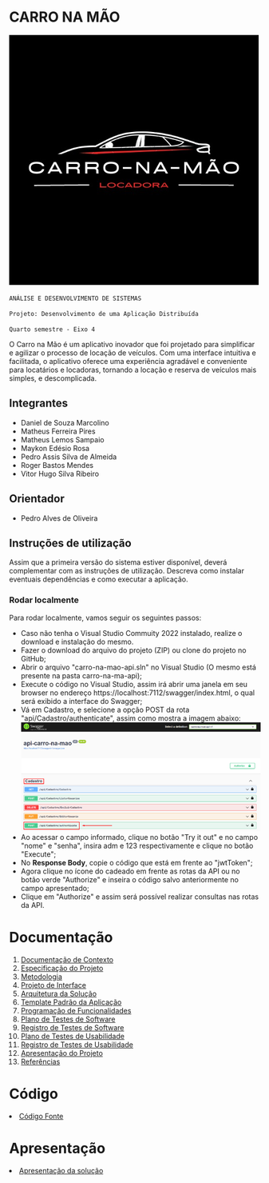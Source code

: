 # CARRO NA MÃO

![Logo](/docs/img/Logo.jpeg)

`ANÁLISE E DESENVOLVIMENTO DE SISTEMAS`

`Projeto: Desenvolvimento de uma Aplicação Distribuída`

`Quarto semestre - Eixo 4`

O Carro na Mão é um aplicativo inovador que foi projetado para simplificar e agilizar o processo de locação de veículos. Com uma interface intuitiva e facilitada, o aplicativo oferece uma experiência agradável e conveniente para locatários e locadoras, tornando a locação e reserva de veículos mais simples, e descomplicada.

## Integrantes

* Daniel de Souza Marcolino
* Matheus Ferreira Pires
* Matheus Lemos Sampaio
* Maykon Edésio Rosa
* Pedro Assis Silva de Almeida
* Roger Bastos Mendes
* Vitor Hugo Silva Ribeiro

## Orientador

* Pedro Alves de Oliveira

## Instruções de utilização

Assim que a primeira versão do sistema estiver disponível, deverá complementar com as instruções de utilização. Descreva como instalar eventuais dependências e como executar a aplicação.

### Rodar localmente
Para rodar localmente, vamos seguir os seguintes passos:

 - Caso não tenha o Visual Studio Commuity 2022 instalado, realize o download e instalação do mesmo.
 - Fazer o download do arquivo do projeto (ZIP) ou clone do projeto no GitHub;
 - Abrir o arquivo "carro-na-mao-api.sln" no Visual Studio (O mesmo está presente na pasta carro-na-ma-api);
 - Execute o código no Visual Studio, assim irá abrir uma janela em seu browser no endereço https://localhost:7112/swagger/index.html, o qual será exibido a interface do Swagger;
 - Vá em Cadastro, e selecione a opção POST da rota "api/Cadastro/authenticate", assim como mostra a imagem abaixo:
 ![autenticacao](/docs/img/swagger-autenticacao.png)
 - Ao acessar o campo informado, clique no botão "Try it out" e no campo "nome" e "senha", insira adm e 123 respectivamente e clique no botão "Execute";
 - No **Response Body**, copie o código que está em frente ao "jwtToken";
 - Agora clique no ícone do cadeado em frente as rotas da API ou no botão verde "Authorize" e inseira o código salvo anteriormente no campo apresentado;
 - Clique em "Authorize" e assim será possível realizar consultas nas rotas da API.

# Documentação

<ol>
<li><a href="docs/01-Documentação de Contexto.md"> Documentação de Contexto</a></li>
<li><a href="docs/02-Especificação do Projeto.md"> Especificação do Projeto</a></li>
<li><a href="docs/03-Metodologia.md"> Metodologia</a></li>
<li><a href="docs/04-Projeto de Interface.md"> Projeto de Interface</a></li>
<li><a href="docs/05-Arquitetura da Solução.md"> Arquitetura da Solução</a></li>
<li><a href="docs/06-Template Padrão da Aplicação.md"> Template Padrão da Aplicação</a></li>
<li><a href="docs/07-Programação de Funcionalidades.md"> Programação de Funcionalidades</a></li>
<li><a href="docs/08-Plano de Testes de Software.md"> Plano de Testes de Software</a></li>
<li><a href="docs/09-Registro de Testes de Software.md"> Registro de Testes de Software</a></li>
<li><a href="docs/10-Plano de Testes de Usabilidade.md"> Plano de Testes de Usabilidade</a></li>
<li><a href="docs/11-Registro de Testes de Usabilidade.md"> Registro de Testes de Usabilidade</a></li>
<li><a href="docs/12-Apresentação do Projeto.md"> Apresentação do Projeto</a></li>
<li><a href="docs/13-Referências.md"> Referências</a></li>
</ol>

# Código

<li><a href="src/README.md"> Código Fonte</a></li>

# Apresentação

<li><a href="presentation/README.md"> Apresentação da solução</a></li>
